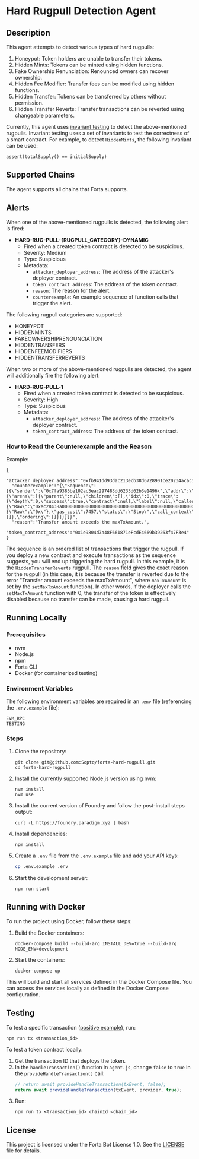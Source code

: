 # Hard Rugpull Detection Agent

## Description

This agent attempts to detect various types of hard rugpulls:
1. Honeypot: Token holders are unable to transfer their tokens.
2. Hidden Mints: Tokens can be minted using hidden functions.
3. Fake Ownership Renunciation: Renounced owners can recover ownership.
4. Hidden Fee Modifier: Transfer fees can be modified using hidden functions.
5. Hidden Transfer: Tokens can be transferred by others without permission.
6. Hidden Transfer Reverts: Transfer transactions can be reverted using changeable parameters.

Currently, this agent uses [invariant testing](https://book.getfoundry.sh/forge/invariant-testing) to detect the above-mentioned rugpulls. Invariant testing uses a set of invariants to test the correctness of a smart contract. For example, to detect `HiddenMints`, the following invariant can be used:

```solidity
assert(totalSupply() == initialSupply)
```

## Supported Chains

The agent supports all chains that Forta supports.

## Alerts

When one of the above-mentioned rugpulls is detected, the following alert is fired:

- **HARD-RUG-PULL-{RUGPULL_CATEGORY}-DYNAMIC**
  - Fired when a created token contract is detected to be suspicious.
  - Severity: Medium
  - Type: Suspicious
  - Metadata:
    - `attacker_deployer_address`: The address of the attacker's deployer contract.
    - `token_contract_address`: The address of the token contract.
    - `reason`: The reason for the alert.
    - `counterexample`: An example sequence of function calls that trigger the alert.

The following rugpull categories are supported:
 - HONEYPOT
 - HIDDENMINTS
 - FAKEOWNERSHIPRENOUNCIATION
 - HIDDENTRANSFERS
 - HIDDENFEEMODIFIERS
 - HIDDENTRANSFERREVERTS

When two or more of the above-mentioned rugpulls are detected, the agent will additionally fire the following alert:

- **HARD-RUG-PULL-1**
  - Fired when a created token contract is detected to be suspicious.
  - Severity: High
  - Type: Suspicious
  - Metadata:
    - `attacker_deployer_address`: The address of the attacker's deployer contract.
    - `token_contract_address`: The address of the token contract.

### How to Read the Counterexample and the Reason

Example:
```shell
{
  "attacker_deployer_address":"0xfb941dd93dac213ecb38d6728901ce20234acac5",
  "counterexample":"{\"Sequence\":[{\"sender\":\"0x7fa9385be102ac3eac297483dd6233d62b3e1496\",\"addr\":\"0x5615deb798bb3e4dfa0139dfa1b3d433cc23b72f\",\"calldata\":\"0xec28438a0000000000000000000000000000000000000000000000000000000000000001\",\"signature\":\"setMaxTxAmount(uint256)\",\"contract_name\":\"test/test.sol:NETWORK\",\"traces\":{\"arena\":[{\"parent\":null,\"children\":[],\"idx\":0,\"trace\":{\"depth\":0,\"success\":true,\"contract\":null,\"label\":null,\"caller\":\"0x7fa9385be102ac3eac297483dd6233d62b3e1496\",\"address\":\"0x5615deb798bb3e4dfa0139dfa1b3d433cc23b72f\",\"kind\":\"CALL\",\"value\":\"0x0\",\"data\":{\"Raw\":\"0xec28438a0000000000000000000000000000000000000000000000000000000000000001\"},\"output\":{\"Raw\":\"0x\"},\"gas_cost\":7457,\"status\":\"Stop\",\"call_context\":null,\"steps\":[]},\"ordering\":[]}]}}]}",
  "reason":"Transfer amount exceeds the maxTxAmount.",
  "token_contract_address":"0x1e9804d7a48F661871eFcdE4669b39263f47F3e4"
}
```

The sequence is an ordered list of transactions that trigger the rugpull. If you deploy a new contract and execute transactions as the sequence suggests, you will end up triggering the hard rugpull. In this example, it is the `HiddenTransferReverts` rugpull. The `reason` field gives the exact reason for the rugpull (in this case, it is because the transfer is reverted due to the error "Transfer amount exceeds the maxTxAmount", where `maxTxAmount` is set by the `setMaxTxAmount` function). In other words, if the deployer calls the `setMaxTxAmount` function with 0, the transfer of the token is effectively disabled because no transfer can be made, causing a hard rugpull.

## Running Locally

### Prerequisites

- nvm
- Node.js
- npm
- Forta CLI
- Docker (for containerized testing)

### Environment Variables

The following environment variables are required in an `.env` file (referencing the `.env.example` file):
```plaintext
EVM_RPC
TESTING
```

### Steps

1. Clone the repository:
    ```shell
    git clone git@github.com:Soptq/forta-hard-rugpull.git
    cd forta-hard-rugpull
    ```

2. Install the currently supported Node.js version using nvm:
    ```shell
    nvm install
    nvm use
    ```

3. Install the current version of Foundry and follow the post-install steps output:
    ```shell
    curl -L https://foundry.paradigm.xyz | bash
    ```

4. Install dependencies:
    ```shell
    npm install
    ```

5. Create a `.env` file from the `.env.example` file and add your API keys:
    ```bash
    cp .env.example .env
    ```

6. Start the development server:
    ```shell
    npm run start
    ```

## Running with Docker

To run the project using Docker, follow these steps:

1. Build the Docker containers:
    ```shell
    docker-compose build --build-arg INSTALL_DEV=true --build-arg NODE_ENV=development
    ```

2. Start the containers:
    ```shell
    docker-compose up
    ```

This will build and start all services defined in the Docker Compose file. You can access the services locally as defined in the Docker Compose configuration.

## Testing

To test a specific transaction ([positive example](https://etherscan.io/tx/0x22369564145b28ae5eb75e9a37c213c2ccca1e01ffc597935f84aa24e9511cf1)), run:
```shell
npm run tx <transaction_id>
```

To test a token contract locally:
1. Get the transaction ID that deploys the token.
2. In the `handleTransaction()` function in `agent.js`, change `false` to `true` in the `provideHandleTransaction()` call:
    ```js
    // return await provideHandleTransaction(txEvent, false);
    return await provideHandleTransaction(txEvent, provider, true);
    ```
3. Run:
    ```shell
    npm run tx <transaction_id> chainId <chain_id>
    ```

## License

This project is licensed under the Forta Bot License 1.0. See the [LICENSE](./LICENSE) file for details.